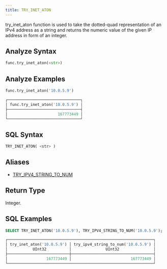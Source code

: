 ```yaml
---
title: TRY_INET_ATON
---
```


try_inet_aton function is used to take the dotted-quad representation of an IPv4 address as a string and returns the numeric value of the given IP address in form of an integer.

## Analyze Syntax

```python
func.try_inet_aton(<str>)
```

## Analyze Examples

```python
func.try_inet_aton('10.0.5.9')

┌────────────────────────────────┐
│ func.try_inet_aton('10.0.5.9') │
├────────────────────────────────┤
│                      167773449 │
└────────────────────────────────┘
```

## SQL Syntax

```sql
TRY_INET_ATON( <str> )
```

## Aliases

- [TRY_IPV4_STRING_TO_NUM](../try-ipv4-string-to-num)

## Return Type

Integer.

## SQL Examples

```sql
SELECT TRY_INET_ATON('10.0.5.9'), TRY_IPV4_STRING_TO_NUM('10.0.5.9');

┌────────────────────────────────────────────────────────────────┐
│ try_inet_aton('10.0.5.9') │ try_ipv4_string_to_num('10.0.5.9') │
│           UInt32          │               UInt32               │
├───────────────────────────┼────────────────────────────────────┤
│                 167773449 │                          167773449 │
└────────────────────────────────────────────────────────────────┘
```